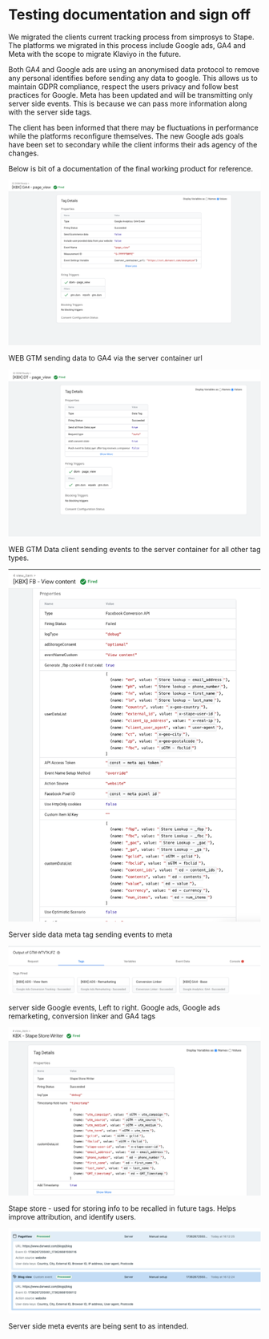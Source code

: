 # Testing documentation and sign off

We migrated the clients current tracking process from simprosys to Stape. The platforms we migrated in this process include Google ads, GA4 and Meta with the scope to migrate Klaviyo in the future. 

Both GA4 and Google ads are using an anonymised data protocol to remove any personal identifies before sending any data to google. This allows us to maintain GDPR compliance, respect the users privacy and follow best practices for Google. Meta has been updated and will be transmitting only server side events. This is because we can pass more information along with the server side tags. 

The client has been informed that there may be fluctuations in performance while the platforms reconfigure themselves. The new Google ads goals have been set to secondary while the client informs their ads agency of the changes. 

Below is bit of a documentation of the final working product for reference. 

![WEB GTM sending data to GA4 via the server container url](Testing%20documentation%20and%20sign%20off%201747dee22b1780ec8a24d1270ea258be/Screenshot_2025-01-07_at_15.27.29.png)

WEB GTM sending data to GA4 via the server container url

![WEB GTM Data client sending events to the server container for all other tag types.](Testing%20documentation%20and%20sign%20off%201747dee22b1780ec8a24d1270ea258be/Screenshot_2025-01-07_at_15.27.40.png)

WEB GTM Data client sending events to the server container for all other tag types.

![Server side data meta tag sending events to meta](Testing%20documentation%20and%20sign%20off%201747dee22b1780ec8a24d1270ea258be/Screenshot_2025-01-07_at_15.26.10.png)

Server side data meta tag sending events to meta

![server side Google events, Left to right. Google ads, Google ads remarketing, conversion linker and GA4 tags](Testing%20documentation%20and%20sign%20off%201747dee22b1780ec8a24d1270ea258be/Screenshot_2025-01-07_at_15.29.18.png)

server side Google events, Left to right. Google ads, Google ads remarketing, conversion linker and GA4 tags

![Stape store - used for storing info to be recalled in future tags. Helps improve attribution, and identify users. ](Testing%20documentation%20and%20sign%20off%201747dee22b1780ec8a24d1270ea258be/Screenshot_2025-01-07_at_15.29.08.png)

Stape store - used for storing info to be recalled in future tags. Helps improve attribution, and identify users. 

![Server side meta events are being sent to as intended.](Testing%20documentation%20and%20sign%20off%201747dee22b1780ec8a24d1270ea258be/Screenshot_2025-01-07_at_16.13.13.png)

Server side meta events are being sent to as intended.